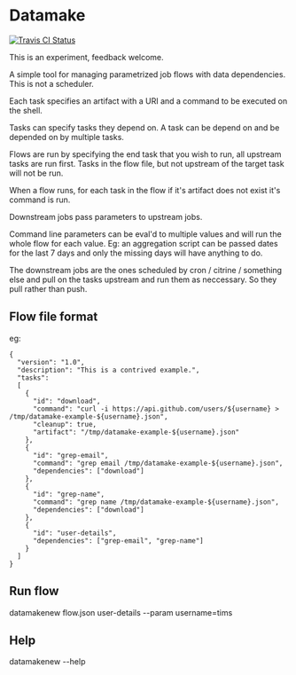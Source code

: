 Datamake
========

[![Travis CI Status](https://api.travis-ci.org/tims/datamake.png)](https://travis-ci.org/tims/datamake)

This is an experiment, feedback welcome.

A simple tool for managing parametrized job flows with data dependencies. This is not a scheduler.

Each task specifies an artifact with a URI and a command to be executed on the shell.

Tasks can specify tasks they depend on. A task can be depend on and be depended on by multiple tasks.

Flows are run by specifying the end task that you wish to run, all upstream tasks are run first. Tasks in the flow file, but not upstream of the target task will not be run.

When a flow runs, for each task in the flow if it's artifact does not exist it's command is run.

Downstream jobs pass parameters to upstream jobs.

Command line parameters can be eval'd to multiple values and will run the whole flow for each value. Eg: an aggregation script can be passed dates for the last 7 days and only the missing days will have anything to do.

The downstream jobs are the ones scheduled by cron / citrine / something else and pull on the tasks upstream and run them as neccessary.
So they pull rather than push.

Flow file format
------------------

eg:

    {
      "version": "1.0",
      "description": "This is a contrived example.",
      "tasks":
      [
        {
          "id": "download",
          "command": "curl -i https://api.github.com/users/${username} > /tmp/datamake-example-${username}.json",
          "cleanup": true,
          "artifact": "/tmp/datamake-example-${username}.json"
        },
        {
          "id": "grep-email",
          "command": "grep email /tmp/datamake-example-${username}.json",
          "dependencies": ["download"]
        },
        {
          "id": "grep-name",
          "command": "grep name /tmp/datamake-example-${username}.json",
          "dependencies": ["download"]
        },
        {
          "id": "user-details",
          "dependencies": ["grep-email", "grep-name"]
        }
      ]
    }

Run flow
--------

  datamakenew flow.json user-details --param username=tims

Help
----

  datamakenew --help
